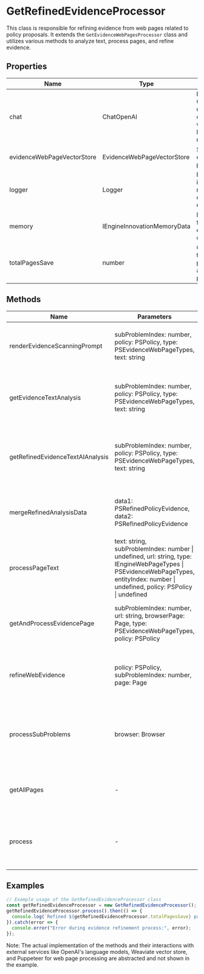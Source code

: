 # GetRefinedEvidenceProcessor

This class is responsible for refining evidence from web pages related to policy proposals. It extends the `GetEvidenceWebPagesProcessor` class and utilizes various methods to analyze text, process pages, and refine evidence.

## Properties

| Name                            | Type                                  | Description                                                                 |
|---------------------------------|---------------------------------------|-----------------------------------------------------------------------------|
| chat                            | ChatOpenAI                            | Instance of ChatOpenAI used for communication with OpenAI's language models.|
| evidenceWebPageVectorStore      | EvidenceWebPageVectorStore            | Store for evidence web page vectors.                                        |
| logger                          | Logger                                | Logging instance for recording events and errors.                           |
| memory                          | IEngineInnovationMemoryData           | Memory data for the engine's current state.                                 |
| totalPagesSave                  | number                                | Counter for the total number of pages saved after processing.               |

## Methods

| Name                               | Parameters                                                                 | Return Type            | Description                                                                                   |
|------------------------------------|----------------------------------------------------------------------------|------------------------|-----------------------------------------------------------------------------------------------|
| renderEvidenceScanningPrompt       | subProblemIndex: number, policy: PSPolicy, type: PSEvidenceWebPageTypes, text: string | SystemMessage[], HumanMessage[] | Renders the prompt for scanning evidence related to a policy.                                 |
| getEvidenceTextAnalysis            | subProblemIndex: number, policy: PSPolicy, type: PSEvidenceWebPageTypes, text: string | Promise<PSRefinedPolicyEvidence> | Analyzes the evidence text and returns a refined analysis.                                    |
| getRefinedEvidenceTextAIAnalysis   | subProblemIndex: number, policy: PSPolicy, type: PSEvidenceWebPageTypes, text: string | Promise<PSRefinedPolicyEvidence> | Gets refined evidence analysis from AI based on the provided text.                            |
| mergeRefinedAnalysisData           | data1: PSRefinedPolicyEvidence, data2: PSRefinedPolicyEvidence             | PSRefinedPolicyEvidence | Merges two sets of refined analysis data into one.                                            |
| processPageText                    | text: string, subProblemIndex: number \| undefined, url: string, type: IEngineWebPageTypes \| PSEvidenceWebPageTypes, entityIndex: number \| undefined, policy: PSPolicy \| undefined | Promise<void>           | Processes the text of a web page and saves the refined analysis.                              |
| getAndProcessEvidencePage          | subProblemIndex: number, url: string, browserPage: Page, type: PSEvidenceWebPageTypes, policy: PSPolicy | Promise<boolean>        | Retrieves and processes evidence from a web page.                                             |
| refineWebEvidence                  | policy: PSPolicy, subProblemIndex: number, page: Page                       | Promise<void>           | Refines web evidence for a given policy and sub-problem index.                                |
| processSubProblems                 | browser: Browser                                                            | Promise<void>           | Processes sub-problems to refine evidence across multiple policies.                           |
| getAllPages                        | -                                                                          | Promise<void>           | Launches a browser and processes all pages to refine evidence.                                |
| process                            | -                                                                          | Promise<void>           | Main method that orchestrates the evidence refinement process.                                |

## Examples

```typescript
// Example usage of the GetRefinedEvidenceProcessor class
const getRefinedEvidenceProcessor = new GetRefinedEvidenceProcessor();
getRefinedEvidenceProcessor.process().then(() => {
  console.log(`Refined ${getRefinedEvidenceProcessor.totalPagesSave} pages`);
}).catch(error => {
  console.error("Error during evidence refinement process:", error);
});
```

Note: The actual implementation of the methods and their interactions with external services like OpenAI's language models, Weaviate vector store, and Puppeteer for web page processing are abstracted and not shown in the example.
